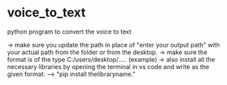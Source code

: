 # voice_to_text
python program to convert the voice to text

-> make sure you update the path in place of "enter your output path" with your actual path from the folder or from the desktop.
-> make sure the format is of the type C:/users/desktop/..... (example)
-> also install all the necessary libraries by opening the terminal in vs code and write as the given format:
--> "pip install thelibraryname."
